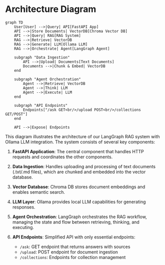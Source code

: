 # Architecture Diagram

```mermaid
graph TD
    User[User] -->|Query| API[FastAPI App]
    API -->|Store Documents| VectorDB[Chroma Vector DB]
    API -->|Query| RAG[RAG System]
    RAG -->|Retrieve| VectorDB
    RAG -->|Generate| LLM[Ollama LLM]
    RAG -->|Orchestrate| Agent[LangGraph Agent]
    
    subgraph "Data Ingestion"
        API -->|Upload| Documents[Text Documents]
        Documents -->|Chunk & Embed| VectorDB
    end
    
    subgraph "Agent Orchestration"
        Agent -->|Retrieve| VectorDB
        Agent -->|Think| LLM
        Agent -->|Execute| LLM
    end
    
    subgraph "API Endpoints"
        Endpoints["/ask GET<br/>/upload POST<br/>/collections GET/POST"]
    end
    
    API -->|Expose| Endpoints
```

This diagram illustrates the architecture of our LangGraph RAG system with Ollama LLM integration. The system consists of several key components:

1. **FastAPI Application**: The central component that handles HTTP requests and coordinates the other components.

2. **Data Ingestion**: Handles uploading and processing of text documents (.txt/.md files), which are chunked and embedded into the vector database.

3. **Vector Database**: Chroma DB stores document embeddings and enables semantic search.

4. **LLM Layer**: Ollama provides local LLM capabilities for generating responses.

5. **Agent Orchestration**: LangGraph orchestrates the RAG workflow, managing the state and flow between retrieving, thinking, and executing.

6. **API Endpoints**: Simplified API with only essential endpoints:
   - `/ask`: GET endpoint that returns answers with sources
   - `/upload`: POST endpoint for document ingestion
   - `/collections`: Endpoints for collection management 